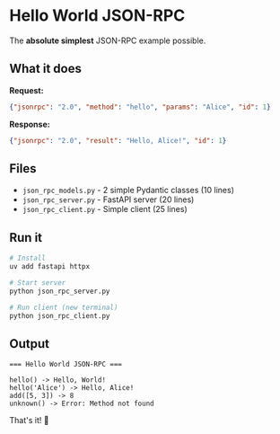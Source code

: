 # Hello World JSON-RPC

The **absolute simplest** JSON-RPC example possible.

## What it does

**Request:**
```json
{"jsonrpc": "2.0", "method": "hello", "params": "Alice", "id": 1}
```

**Response:**
```json
{"jsonrpc": "2.0", "result": "Hello, Alice!", "id": 1}
```

## Files

- `json_rpc_models.py` - 2 simple Pydantic classes (10 lines)
- `json_rpc_server.py` - FastAPI server (20 lines)  
- `json_rpc_client.py` - Simple client (25 lines)

## Run it

```bash
# Install
uv add fastapi httpx

# Start server
python json_rpc_server.py

# Run client (new terminal)
python json_rpc_client.py
```

## Output

```
=== Hello World JSON-RPC ===

hello() -> Hello, World!
hello('Alice') -> Hello, Alice!
add([5, 3]) -> 8
unknown() -> Error: Method not found
```

That's it! 🎯
